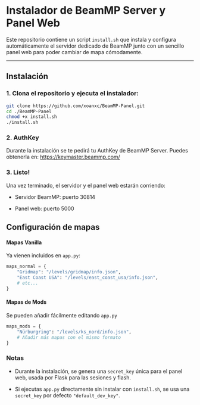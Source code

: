 # Instalador de BeamMP Server y Panel Web

Este repositorio contiene un script `install.sh` que instala y configura automáticamente el servidor dedicado de BeamMP junto con un sencillo panel web para poder cambiar de mapa cómodamente.

---

## Instalación

### 1. Clona el repositorio y ejecuta el instalador:

```bash
git clone https://github.com/xoanxc/BeamMP-Panel.git
cd ./BeamMP-Panel
chmod +x install.sh
./install.sh
```
### 2. AuthKey

Durante la instalación se te pedirá tu AuthKey de BeamMP Server.
Puedes obtenerla en: https://keymaster.beammp.com/

### 3. Listo!

Una vez terminado, el servidor y el panel web estarán corriendo:

- Servidor BeamMP: puerto 30814

- Panel web: puerto 5000

## Configuración de mapas

#### Mapas Vanilla

Ya vienen incluidos en `app.py`:

```python
maps_normal = {
    "Gridmap": "/levels/gridmap/info.json",
    "East Coast USA": "/levels/east_coast_usa/info.json",
    # etc...
}
```

#### Mapas de Mods

Se pueden añadir fácilmente editando `app.py`

```python
maps_mods = {
    "Nürburgring": "/levels/ks_nord/info.json",
    # Añadir más mapas con el mismo formato
}
```

### Notas

- Durante la instalación, se genera una `secret_key` única para el panel web, usada por Flask para las sesiones y flash.

- Si ejecutas `app.py` directamente sin instalar con `install.sh`, se usa una `secret_key` por defecto `"default_dev_key"`.